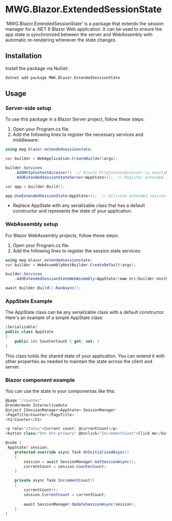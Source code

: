 # MWG.Blazor.ExtendedSessionState

'MWG.Blazor.ExtendedSessionState'  is a package that extends the session manager for a .NET 8 Blazor Web application. It can be used to ensure the app state is synchronized between the server and WebAssembly with automatic re-rendering whenever the state changes.

## Installation

Install the package via NuGet:

```bash
dotnet add package MWG.Blazor.ExtendedSessionState
```
## Usage
### Server-side setup
To use this package in a Blazor Server project, follow these steps:

1. Open your Program.cs file.
2. Add the following lines to register the necessary services and middleware:

```csharp
using mwg.blazor.extendedsessionstate;

var builder = WebApplication.CreateBuilder(args);

builder.Services
    .AddHttpContextAccessor()  // Ensure HttpContextAccessor is available
    .AddExtendedSessionStateServer<AppState>();  // Register extended session state service

var app = builder.Build();

app.UseExtendedSessionState<AppState>();  // Activate extended session state
```
- Replace AppState with any serializable class that has a default constructor and represents the state of your application.

### WebAssembly setup
For Blazor WebAssembly projects, follow these steps:

1. Open your Program.cs file.
2. Add the following lines to register the session state services:
``` csharp
using mwg.blazor.extendedsessionstate;
var builder = WebAssemblyHostBuilder.CreateDefault(args);

builder.Services
    .AddExtendedSessionStateWebAssembly<AppState>(new Uri(builder.HostEnvironment.BaseAddress));  // Register extended session state for WebAssembly

await builder.Build().RunAsync();
```
### AppState Example
The AppState class can be any serializable class with a default constructor. Here's an example of a simple AppState class:

``` csharp
[Serializable]
public class AppState
{
    public int CounterCount { get; set; }
}
```
This class holds the shared state of your application. You can extend it with other properties as needed to maintain the state across the client and server.

### Blazor component example
You can use the state in your componentas like this:

``` csharp
@page "/counter"
@rendermode InteractiveAuto
@inject ISessionManager<AppState> SessionManager
<PageTitle>Counter</PageTitle>
<h1>Counter</h1>

<p role="status">Current count: @currentCount</p>
<button class="btn btn-primary" @onclick="IncrementCount">Click me</button>

@code {
 AppState? session;
    protected override async Task OnInitializedAsync()
    {
        session = await SessionManager.GetSessionAsync();
        currentCount = session.CounterCount;
    }

    private async Task IncrementCount()
    {
        currentCount++;
        session.CurrentCount = currentCount;
        
        await SessionManager.UpdateSessionAsync(session);
    }
}

```

